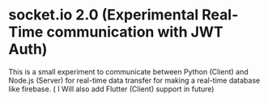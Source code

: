# socket.io 2.0 (Experimental Real-Time communication with JWT Auth)
This is a small experiment to communicate between Python (Client) and Node.js (Server) for real-time data transfer for making a real-time database like firebase. ( I Will also add Flutter (Client) support in future)

